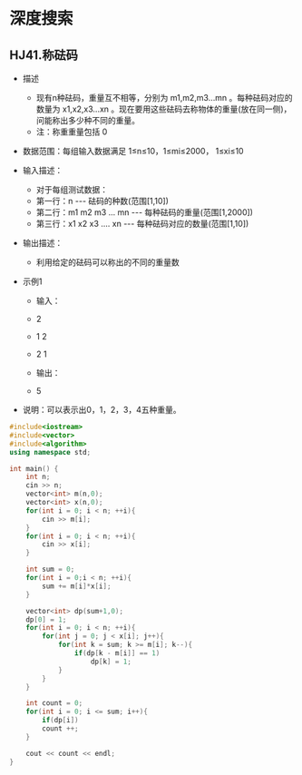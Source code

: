 # 深度搜索

## HJ41.称砝码

- 描述
  - 现有n种砝码，重量互不相等，分别为 m1,m2,m3…mn 。每种砝码对应的数量为 x1,x2,x3...xn 。现在要用这些砝码去称物体的重量(放在同一侧)，问能称出多少种不同的重量。
  - 注：称重重量包括 0

- 数据范围：每组输入数据满足 1≤n≤10，1≤mi≤2000， 1≤xi≤10
- 输入描述：
  - 对于每组测试数据：
  - 第一行：n --- 砝码的种数(范围[1,10])
  - 第二行：m1 m2 m3 ... mn --- 每种砝码的重量(范围[1,2000])
  - 第三行：x1 x2 x3 .... xn --- 每种砝码对应的数量(范围[1,10])
- 输出描述：
  - 利用给定的砝码可以称出的不同的重量数
- 示例1
  - 输入：
  - 2
  - 1 2
  - 2 1

  - 输出：
  - 5

- 说明：可以表示出0，1，2，3，4五种重量。

```cpp
#include<iostream>
#include<vector>
#include<algorithm>
using namespace std;

int main() {
    int n;
    cin >> n;
    vector<int> m(n,0);
    vector<int> x(n,0);
    for(int i = 0; i < n; ++i){
        cin >> m[i];
    }
    for(int i = 0; i < n; ++i){
        cin >> x[i];
    }

    int sum = 0;
    for(int i = 0;i < n; ++i){
        sum += m[i]*x[i];
    }

    vector<int> dp(sum+1,0);
    dp[0] = 1;
    for(int i = 0; i < n; ++i){
        for(int j = 0; j < x[i]; j++){
            for(int k = sum; k >= m[i]; k--){
                if(dp[k - m[i]] == 1)
                    dp[k] = 1;
            }
        }
    }

    int count = 0;
    for(int i = 0; i <= sum; i++){
        if(dp[i])
        count ++;
    }

    cout << count << endl;
}
```